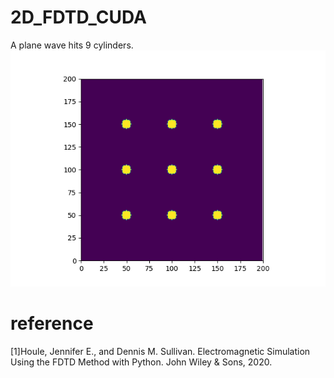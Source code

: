 # 2D_FDTD_CUDA
A plane wave hits 9 cylinders.
![image text](https://github.com/xcwang1999/2D_FDTD_CUDA/blob/main/dielectric%20cylinders.png)
# reference
[1]Houle, Jennifer E., and Dennis M. Sullivan. Electromagnetic Simulation Using the FDTD Method with Python. John Wiley & Sons, 2020.
